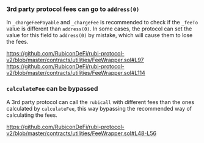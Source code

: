 ### 3rd party protocol fees can go to `address(0)`

In `_chargeFeePayable` and `_chargeFee` is recommended to check if the `_feeTo` value is different than `address(0)`. In some cases, the protocol can set the value for this field to `address(0)` by mistake, which will cause them to lose the fees.

https://github.com/RubiconDeFi/rubi-protocol-v2/blob/master/contracts/utilities/FeeWrapper.sol#L97
https://github.com/RubiconDeFi/rubi-protocol-v2/blob/master/contracts/utilities/FeeWrapper.sol#L114

### `calculateFee` can be bypassed


A 3rd party protocol can call the `rubicall` with different fees than the ones calculated by `calculateFee`, this way bypassing the recommended way of calculating the fees. 

https://github.com/RubiconDeFi/rubi-protocol-v2/blob/master/contracts/utilities/FeeWrapper.sol#L48-L56

